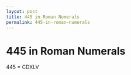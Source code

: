 ```yaml
---
layout: post
title: 445 in Roman Numerals
permalink: 445-in-roman-numerals
---
```


# 445 in Roman Numerals

445 = CDXLV
